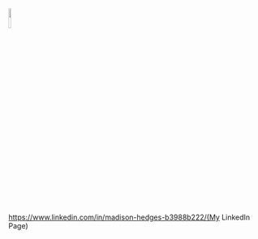 <img src="https://content.linkedin.com/content/dam/me/brand/en-us/brand-home/logos/In-Blue-Logo.png.original.png" width=10% height=10%>

https://www.linkedin.com/in/madison-hedges-b3988b222/(My LinkedIn Page)
